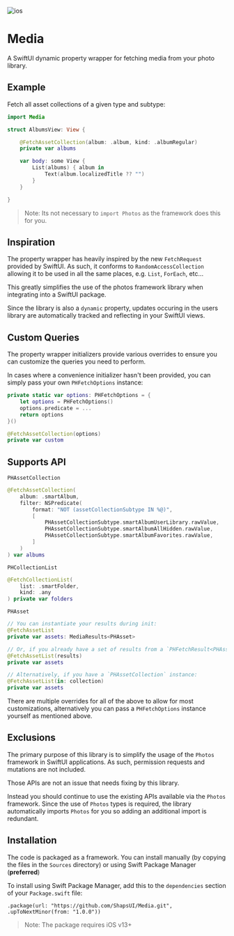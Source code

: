 ![ios](https://img.shields.io/badge/iOS-13-green)

# Media 

A SwiftUI dynamic property wrapper for fetching media from your photo library.

## Example

Fetch all asset collections of a given type and subtype:

```swift
import Media

struct AlbumsView: View {

    @FetchAssetCollection(album: .album, kind: .albumRegular)
    private var albums

    var body: some View {
        List(albums) { album in
            Text(album.localizedTitle ?? "")
        }
    }

}
```

> Note: Its not necessary to `import Photos` as the framework does this for you.

## Inspiration

The property wrapper has heavily inspired by the new `FetchRequest` provided by SwiftUI. As such, it conforms to `RandomAccessCollection` allowing it to be used in all the same places, e.g. `List`, `ForEach`, etc...

This greatly simplifies the use of the photos framework library when integrating into a SwiftUI package.

Since the library is also a `dynamic` property, updates occuring in the users library are automatically tracked and reflecting in your SwiftUI views.

## Custom Queries

The property wrapper initializers provide various overrides to ensure you can customize the queries you need to perform. 

In cases where a convenience initializer hasn't been provided, you can simply pass your own `PHFetchOptions` instance:

```swift
private static var options: PHFetchOptions = {
    let options = PHFetchOptions()
    options.predicate = ...
    return options
}()

@FetchAssetCollection(options)
private var custom
```

## Supports API

`PHAssetCollection`

```swift
@FetchAssetCollection(
    album: .smartAlbum,
    filter: NSPredicate(
        format: "NOT (assetCollectionSubtype IN %@)",
        [
            PHAssetCollectionSubtype.smartAlbumUserLibrary.rawValue,
            PHAssetCollectionSubtype.smartAlbumAllHidden.rawValue,
            PHAssetCollectionSubtype.smartAlbumFavorites.rawValue,
        ]
    )
) var albums
```

`PHCollectionList`

```swift
@FetchCollectionList(
    list: .smartFolder,
    kind: .any
) private var folders
```

`PHAsset`

```swift
// You can instantiate your results during init: 
@FetchAssetList 
private var assets: MediaResults<PHAsset>

// Or, if you already have a set of results from a `PHFetchResult<PHAsset>` instance:
@FetchAssetList(results)
private var assets

// Alternatively, if you have a `PHAssetCollection` instance:
@FetchAssetList(in: collection)
private var assets
```

There are multiple overrides for all of the above to allow for most customizations, alternatively you can pass a `PHFetchOptions` instance yourself as mentioned above.

## Exclusions

The primary purpose of this library is to simplify the usage of the `Photos` framework in SwiftUI applications. As such, permission requests and mutations are not included.

Those APIs are not an issue that needs fixing by this library. 

Instead you should continue to use the existing APIs available via the `Photos` framework. Since the use of `Photos` types is required, the library automatically imports `Photos` for you so adding an additional import is redundant.

## Installation

The code is packaged as a framework. You can install manually (by copying the files in the `Sources` directory) or using Swift Package Manager (__preferred__)

To install using Swift Package Manager, add this to the `dependencies` section of your `Package.swift` file:

`.package(url: "https://github.com/ShapsUI/Media.git", .upToNextMinor(from: "1.0.0"))`

> Note: The package requires iOS v13+
